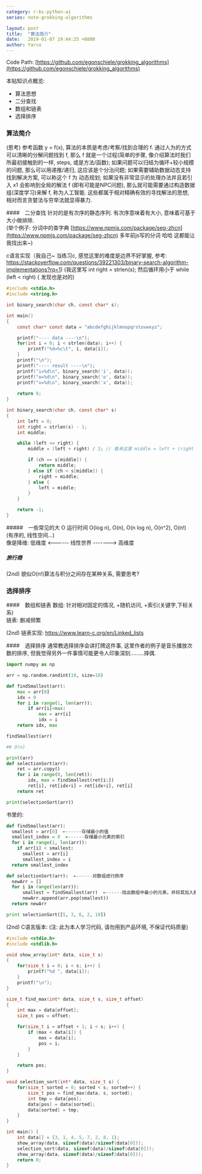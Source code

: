 ```yaml
---
category: r-bi-python-ai
series: note-grokking-algorithms

layout: post 
title:  "算法简介"
date:   2019-01-07 19:44:25 +0800
author: Yarco
---
```


Code Path: [https://github.com/egonschiele/grokking_algorithms](https://github.com/egonschiele/grokking_algorithms)

本贴知识点概览:
* 算法思想
* 二分查找
* 数组和链表
* 选择排序

### 算法简介
(思考) 参考函数 y = f(x), 算法的本质是考虑/考察/找到合理的 f. 通过人为的方式可以清晰的分解问题找到 f, 那么 f 就是一个过程(简单的步骤, 像介绍算法时我们所最初接触到的一样, steps, 或是方法/函数); 如果问题可以归结为循环+较小规模的问题, 那么可以用递推/递归, 这应该是个分治问题; 如果需要辅助数据动态支持找到解决方案, 可以称这个 f 为 动态规划; 如果没有非常显示的处理办法并且若引入 x1 会影响到全局的解法 f (即有可能是NPC问题), 那么就可能需要通过构造数据组(深度学习)来解 f, 称为人工智能. 这些都属于相对精确有效的寻找解法的思想, 相对而言贪婪法与穷举法就显得暴力.

####　二分查找
针对的是有次序的静态序列. 有次序意味着有大小, 意味着可基于大小做排除.  
(举个例子: 分词中的查字典 [https://www.npmjs.com/package/seg-zhcn](https://www.npmjs.com/package/seg-zhcn) 多年前js写的分词 哈哈 这都能让我找出来~)

c语言实现（我自己~ 当练习c, 感觉这里的难度是边界不好掌握, 参考: https://stackoverflow.com/questions/39221303/binary-search-algorithm-implementations?rq=1)
(我这里写  int right = strlen(s); 然后循环用小于 while (left < right) { 发现也是对的)
```c
#include <stdio.h>
#include <string.h>

int binary_search(char ch, const char* s);

int main()
{
	const char* const data = "abcdefghijklmnopqrstuvwxyz";

	printf("---- data ----\n");
	for(int i = 0; i < strlen(data); i++) {
		printf("%d=%c\t", i, data[i]);
	}
	printf("\n");
	printf("---- result ----\n");
	printf("i=%d\n", binary_search('i', data));
	printf("o=%d\n", binary_search('o', data));
	printf("x=%d\n", binary_search('x', data));
	
	return 0;
}

int binary_search(char ch, const char* s)
{
	int left = 0;
	int right = strlen(s) - 1; 
	int middle;

	while (left <= right) { 
		middle = (left + right) / 2; // 看来这里 middle = left + (right - left) >> 1; 更好 

		if (ch == s[middle]) {
			return middle;
		} else if (ch < s[middle]) {
			right = middle;
		} else {
			left = middle;
		}
	}

	return -1;
}
```

#####　一些常见的大 O 运行时间
O(log n), O(n), O(n log n), O(n^2), O(n!)  
(有序的, 线性空间...)  
像是降维:  低维度 <------ 线性世界 -------> 高维度  

##### 旅行商
(2nd) 貌似O(n!)算法与积分之间存在某种关系, 需要思考?

### 选择排序

####　数组和链表
数组: 针对相对固定的情况, +随机访问, +索引(关键字,下标关系)  
链表: 删减频繁

(2nd) 链表实现: https://www.learn-c.org/en/Linked_lists

####　选择排序
通常教选择排序会讲打牌这件事, 这里作者的例子是音乐播放次数的排序, 但我觉得另外一件事情可能更令人印象深刻.........择偶. 

```python
import numpy as np

arr = np.random.randint(10, size=10)

def findSmallest(arr):
    max = arr[0]
    idx = 0
    for i in range(1, len(arr)):
        if arr[i]<max:
            max = arr[i]
            idx = i
    return idx, max

findSmallest(arr)

## O(n)

print(arr)
def selectionSort(arr):
    ret = arr.copy()
    for i in range(0, len(ret)):
        idx, max = findSmallest(ret[i:])
        ret[i], ret[idx+i] = ret[idx+i], ret[i]
    return ret

print(selectionSort(arr))
```

书里的:
```python
def findSmallest(arr):
  smallest = arr[0]  ←------存储最小的值
  smallest_index = 0  ←------存储最小元素的索引
  for i in range(1, len(arr)):
    if arr[i] < smallest:
      smallest = arr[i]
      smallest_index = i
  return smallest_index

def selectionSort(arr):  ←------对数组进行排序
  newArr = []
  for i in range(len(arr)):
      smallest = findSmallest(arr)  ←------找出数组中最小的元素，并将其加入到新数组中
      newArr.append(arr.pop(smallest))
  return newArr

print selectionSort([5, 3, 6, 2, 10])
```

(2nd) C语言版本: (注: 此为本人学习代码, 请勿用到产品环境, 不保证代码质量)
```c
#include <stdio.h>
#include <stdlib.h>

void show_array(int* data, size_t s)
{
	for(size_t i = 0; i < s; i++) {
		printf("%d ", data[i]);
	}
	printf("\n");
}

size_t find_max(int* data, size_t s, size_t offset)
{
	int max = data[offset];
	size_t pos = offset;

	for(size_t i = offset + 1; i < s; i++) {
		if (max < data[i]) {
			max = data[i];
			pos = i;
		}
	}	

	return pos;
}

void selection_sort(int* data, size_t s) {
	for(size_t sorted = 0; sorted < s; sorted++) {
		size_t pos = find_max(data, s, sorted);
		int tmp = data[pos];
		data[pos] = data[sorted];
		data[sorted] = tmp;
	}
}

int main() {
	int data[] = {3, 1, 4, 5, 7, 2, 8, 1};
	show_array(data, sizeof(data)/sizeof(data[0]));
	selection_sort(data, sizeof(data)/sizeof(data[0]));
	show_array(data, sizeof(data)/sizeof(data[0]));
	return 0;
}
```

